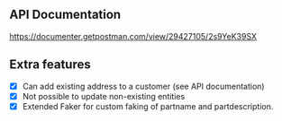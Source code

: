 ## API Documentation
https://documenter.getpostman.com/view/29427105/2s9YeK39SX

## Extra features
- [X] Can add existing address to a customer (see API documentation)
- [X] Not possible to update non-existing entities
- [X] Extended Faker for custom faking of partname and partdescription.